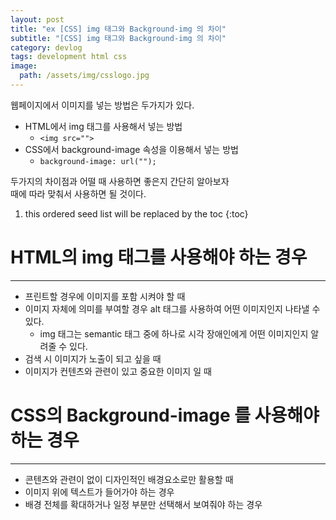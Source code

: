 ```yaml
---
layout: post
title: "ex [CSS] img 태그와 Background-img 의 차이"
subtitle: "[CSS] img 태그와 Background-img 의 차이"
category: devlog
tags: development html css
image:
  path: /assets/img/csslogo.jpg
---
```


웹페이지에서 이미지를 넣는 방법은 두가지가 있다.

- HTML에서 img 태그를 사용해서 넣는 방법
  - `<img src="">`
- CSS에서 background-image 속성을 이용해서 넣는 방법
  - `background-image: url("");`

두가지의 차이점과 어떨 때 사용하면 좋은지 간단히 알아보자  
때에 따라 맞춰서 사용하면 될 것이다.

<!--more-->

1. this ordered seed list will be replaced by the toc
   {:toc}

# HTML의 img 태그를 사용해야 하는 경우

---

- 프린트할 경우에 이미지를 포함 시켜야 할 때
- 이미지 자체에 의미를 부여할 경우 alt 태그를 사용하여 어떤 이미지인지 나타낼 수 있다.
  - img 태그는 semantic 태그 중에 하나로 시각 장애인에게 어떤 이미지인지 알려줄 수 있다.
- 검색 시 이미지가 노출이 되고 싶을 때
- 이미지가 컨텐츠와 관련이 있고 중요한 이미지 일 때

# CSS의 Background-image 를 사용해야 하는 경우

---

- 콘텐츠와 관련이 없이 디자인적인 배경요소로만 활용할 때
- 이미지 위에 텍스트가 들어가야 하는 경우
- 배경 전체를 확대하거나 일정 부분만 선택해서 보여줘야 하는 경우
